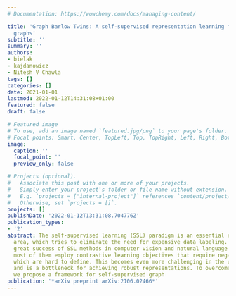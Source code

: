 ```yaml
---
# Documentation: https://wowchemy.com/docs/managing-content/

title: 'Graph Barlow Twins: A self-supervised representation learning framework for
  graphs'
subtitle: ''
summary: ''
authors:
- bielak
- kajdanowicz
- Nitesh V Chawla
tags: []
categories: []
date: 2021-01-01
lastmod: 2022-01-12T14:31:08+01:00
featured: false
draft: false

# Featured image
# To use, add an image named `featured.jpg/png` to your page's folder.
# Focal points: Smart, Center, TopLeft, Top, TopRight, Left, Right, BottomLeft, Bottom, BottomRight.
image:
  caption: ''
  focal_point: ''
  preview_only: false

# Projects (optional).
#   Associate this post with one or more of your projects.
#   Simply enter your project's folder or file name without extension.
#   E.g. `projects = ["internal-project"]` references `content/project/deep-learning/index.md`.
#   Otherwise, set `projects = []`.
projects: []
publishDate: '2022-01-12T13:31:08.704776Z'
publication_types:
- '2'
abstract: The self-supervised learning (SSL) paradigm is an essential exploration
  area, which tries to eliminate the need for expensive data labeling. Despite the
  great success of SSL methods in computer vision and natural language processing,
  most of them employ contrastive learning objectives that require negative samples,
  which are hard to define. This becomes even more challenging in the case of graphs
  and is a bottleneck for achieving robust representations. To overcome such limitations,
  we propose a framework for self-supervised graph
publication: '*arXiv preprint arXiv:2106.02466*'
---
```

